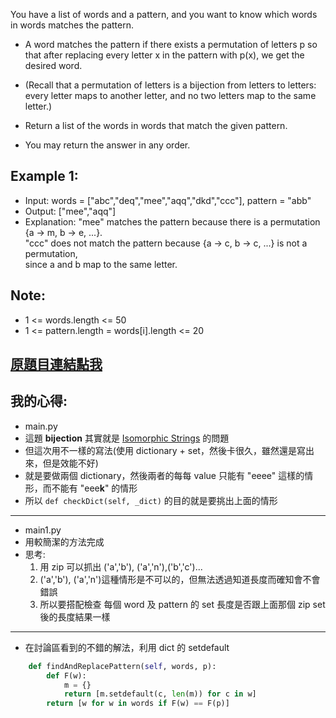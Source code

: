 You have a list of words and a pattern, and you want to know which words in words matches the pattern.

* A word matches the pattern if there exists a permutation of letters p so that after replacing every letter x in the pattern with p(x), we get the desired word.

* (Recall that a permutation of letters is a bijection from letters to letters: every letter maps to another letter, and no two letters map to the same letter.)

* Return a list of the words in words that match the given pattern. 

* You may return the answer in any order.

 

## Example 1:

* Input: words = ["abc","deq","mee","aqq","dkd","ccc"], pattern = "abb"
* Output: ["mee","aqq"]
* Explanation: "mee" matches the pattern because there is a permutation {a -> m, b -> e, ...}.   
"ccc" does not match the pattern because {a -> c, b -> c, ...} is not a permutation,  
since a and b map to the same letter.  
 

## Note:

* 1 <= words.length <= 50
* 1 <= pattern.length = words[i].length <= 20

## [原題目連結點我](https://leetcode.com/problems/find-and-replace-pattern/)
	
## 我的心得:
* main.py
* 這題 __bijection__ 其實就是 [Isomorphic Strings](https://github.com/yanissohappy/Pratice/tree/master/Isomorphic%20Strings) 的問題
* 但這次用不一樣的寫法(使用 dictionary + set，然後卡很久，雖然還是寫出來，但是效能不好)　
* 就是要做兩個 dictionary，然後兩者的每每 value 只能有 "eeee" 這樣的情形，而不能有 "eee**k**" 的情形
* 所以 `def checkDict(self, _dict)` 的目的就是要挑出上面的情形
-----
* main1.py
* 用較簡潔的方法完成
* 思考:
	1. 用 zip 可以抓出 ('a','b'), ('a','n'),('b','c')...
	2. ('a','b'), ('a','n')這種情形是不可以的，但無法透過知道長度而確知會不會錯誤
	3. 所以要搭配檢查 每個 word 及 pattern 的 set 長度是否跟上面那個 zip set 後的長度結果一樣

-----
* 在討論區看到的不錯的解法，利用 dict 的 setdefault

```python
    def findAndReplacePattern(self, words, p):
        def F(w):
            m = {}
            return [m.setdefault(c, len(m)) for c in w]
        return [w for w in words if F(w) == F(p)]
```